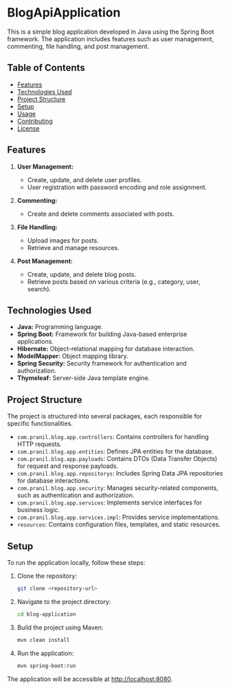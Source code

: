 # BlogApiApplication

This is a simple blog application developed in Java using the Spring Boot framework. The application includes features such as user management, commenting, file handling, and post management.

## Table of Contents

- [Features](#features)
- [Technologies Used](#technologies-used)
- [Project Structure](#project-structure)
- [Setup](#setup)
- [Usage](#usage)
- [Contributing](#contributing)
- [License](#license)

## Features

1. **User Management:**
   - Create, update, and delete user profiles.
   - User registration with password encoding and role assignment.

2. **Commenting:**
   - Create and delete comments associated with posts.

3. **File Handling:**
   - Upload images for posts.
   - Retrieve and manage resources.

4. **Post Management:**
   - Create, update, and delete blog posts.
   - Retrieve posts based on various criteria (e.g., category, user, search).

## Technologies Used

- **Java:** Programming language.
- **Spring Boot:** Framework for building Java-based enterprise applications.
- **Hibernate:** Object-relational mapping for database interaction.
- **ModelMapper:** Object mapping library.
- **Spring Security:** Security framework for authentication and authorization.
- **Thymeleaf:** Server-side Java template engine.

## Project Structure

The project is structured into several packages, each responsible for specific functionalities.

- `com.pranil.blog.app.controllers`: Contains controllers for handling HTTP requests.
- `com.pranil.blog.app.entities`: Defines JPA entities for the database.
- `com.pranil.blog.app.payloads`: Contains DTOs (Data Transfer Objects) for request and response payloads.
- `com.pranil.blog.app.repositorys`: Includes Spring Data JPA repositories for database interactions.
- `com.pranil.blog.app.security`: Manages security-related components, such as authentication and authorization.
- `com.pranil.blog.app.services`: Implements service interfaces for business logic.
- `com.pranil.blog.app.services.impl`: Provides service implementations.
- `resources`: Contains configuration files, templates, and static resources.

## Setup

To run the application locally, follow these steps:

1. Clone the repository:

   ```bash
   git clone <repository-url>
2. Navigate to the project directory:

   ```bash
   cd blog-application
3. Build the project using Maven:

   ```bash
   mvn clean install
4. Run the application:

   ```bash
   mvn spring-boot:run
  The application will be accessible at [http://localhost:8080](#http://localhost:8080).
